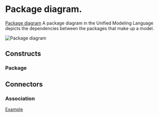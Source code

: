 # Package diagram.

[Package diagram](https://en.wikipedia.org/wiki/Package_diagram) A package diagram in the Unified Modeling Language depicts the dependencies between the packages that make up a model.

![Package diagram](https://upload.wikimedia.org/wikipedia/commons/7/7b/Package_Diagram.PNG)

## Constructs

### Package

## Connectors

### Association

[Example](https://upload.wikimedia.org/wikipedia/commons/b/bc/Deployment_Model_Structure.PNG)
